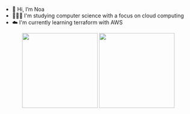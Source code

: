 - 👋 Hi, I’m Noa
- 👩🏻‍💻 I'm studying computer science with a focus on cloud computing 
- ☁️ I'm currently learning terraform with AWS

<p align= "center">
  <img height= "200" src="https://github-readme-stats.vercel.app/api?username=noa987&theme=gotham&show_icons=true&hide_rank=true&count_private=true" />
  <img height= "200" src="https://github-readme-stats.vercel.app/api/top-langs/?username=noa987&theme=gotham&layout=compact&langs_count=10" />
</p>
